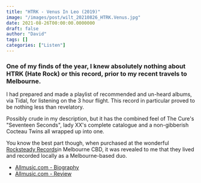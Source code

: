 ```yaml
---
title: "HTRK - Venus In Leo (2019)"
image: "/images/post/wilt_20210826_HTRK.Venus.jpg"
date: 2021-08-26T00:00:00.0000000
draft: false
author: "David"
tags: []
categories: ["Listen"]
---
```

### One of my finds of the year, I knew absolutely nothing about HTRK (Hate Rock) or this record, prior to my recent travels to Melbourne.

 I had prepared and made a playlist of recommended and un-heard albums, via Tidal, for listening on the 3 hour flight. This record in particular proved to be nothing less than revelatory.

 Possibly crude in my description, but it has the combined feel of The Cure's "Seventeen Seconds", lady XX's complete catalogue and a non-gibberish Cocteau Twins all wrapped up into one.

 You know the best part though, when purchased at the wonderful [Rocksteady Records](http://rocksteadyrecords.com.au)in Melbourne CBD, it was revealed to me that they lived and recorded locally as a Melbourne-based duo.

-  [Allmusic.com - Biography](https://www.allmusic.com/artist/htrk-mn0000919083/biography)
-  [Allmusic.com - Review](https://www.allmusic.com/album/venus-in-leo-mw0003299265)